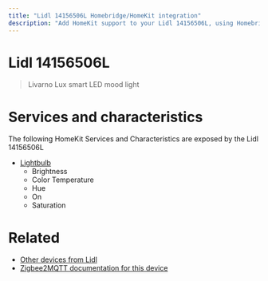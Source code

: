 ```yaml
---
title: "Lidl 14156506L Homebridge/HomeKit integration"
description: "Add HomeKit support to your Lidl 14156506L, using Homebridge, Zigbee2MQTT and homebridge-z2m."
---
```

<!---
This file has been GENERATED using src/docgen/docgen.ts
DO NOT EDIT THIS FILE MANUALLY!
-->
# Lidl 14156506L
> Livarno Lux smart LED mood light


# Services and characteristics
The following HomeKit Services and Characteristics are exposed by
the Lidl 14156506L

* [Lightbulb](../../light.md)
  * Brightness
  * Color Temperature
  * Hue
  * On
  * Saturation


# Related
* [Other devices from Lidl](../index.md#lidl)
* [Zigbee2MQTT documentation for this device](https://www.zigbee2mqtt.io/devices/14156506L.html)